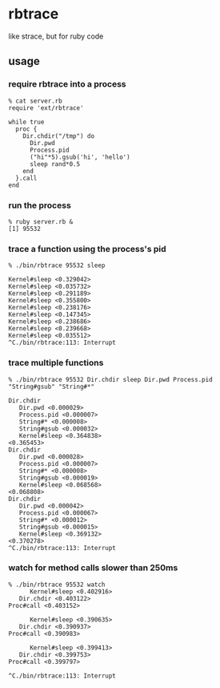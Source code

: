 # rbtrace

like strace, but for ruby code

## usage

### require rbtrace into a process

    % cat server.rb
    require 'ext/rbtrace'

    while true
      proc {
        Dir.chdir("/tmp") do
          Dir.pwd
          Process.pid
          ("hi"*5).gsub('hi', 'hello')
          sleep rand*0.5
        end
      }.call
    end

### run the process

    % ruby server.rb &
    [1] 95532

### trace a function using the process's pid

    % ./bin/rbtrace 95532 sleep

    Kernel#sleep <0.329042>
    Kernel#sleep <0.035732>
    Kernel#sleep <0.291189>
    Kernel#sleep <0.355800>
    Kernel#sleep <0.238176>
    Kernel#sleep <0.147345>
    Kernel#sleep <0.238686>
    Kernel#sleep <0.239668>
    Kernel#sleep <0.035512>
    ^C./bin/rbtrace:113: Interrupt

### trace multiple functions

    % ./bin/rbtrace 95532 Dir.chdir sleep Dir.pwd Process.pid "String#gsub" "String#*"

    Dir.chdir
       Dir.pwd <0.000029>
       Process.pid <0.000007>
       String#* <0.000008>
       String#gsub <0.000032>
       Kernel#sleep <0.364838>
    <0.365453>
    Dir.chdir
       Dir.pwd <0.000028>
       Process.pid <0.000007>
       String#* <0.000008>
       String#gsub <0.000019>
       Kernel#sleep <0.068568>
    <0.068808>
    Dir.chdir
       Dir.pwd <0.000042>
       Process.pid <0.000067>
       String#* <0.000012>
       String#gsub <0.000015>
       Kernel#sleep <0.369132>
    <0.370278>
    ^C./bin/rbtrace:113: Interrupt

### watch for method calls slower than 250ms

    % ./bin/rbtrace 95532 watch
          Kernel#sleep <0.402916>
       Dir.chdir <0.403122>
    Proc#call <0.403152>

          Kernel#sleep <0.390635>
       Dir.chdir <0.390937>
    Proc#call <0.390983>

          Kernel#sleep <0.399413>
       Dir.chdir <0.399753>
    Proc#call <0.399797>

    ^C./bin/rbtrace:113: Interrupt

